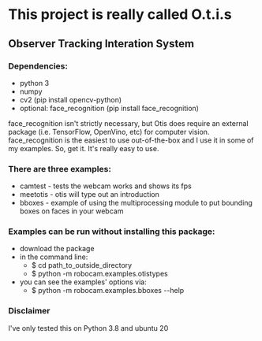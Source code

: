 # This project is really called O.t.i.s
## Observer Tracking Interation System
### Dependencies:
- python 3
- numpy
- cv2 (pip install opencv-python)
- optional: face_recognition (pip install face_recognition)

face_recognition isn't strictly necessary, but Otis does require an external 
package (i.e. TensorFlow, OpenVino, etc) for computer vision. face_recognition 
is the easiest to use out-of-the-box and I use it in some of my examples. So, 
get it. It's really easy to use. 

### There are three examples:
- camtest - tests the webcam works and shows its fps
- meetotis - otis will type out an introduction
- bboxes - example of using the multiprocessing module to put bounding boxes on
    faces in your webcam

### Examples can be run without installing this package:
- download the package
- in the command line:
  + $ cd path_to_outside_directory
  + $ python -m robocam.examples.otistypes
- you can see the examples' options via: 
  + $ python -m robocam.examples.bboxes --help

### Disclaimer
I've only tested this on Python 3.8 and ubuntu 20 
